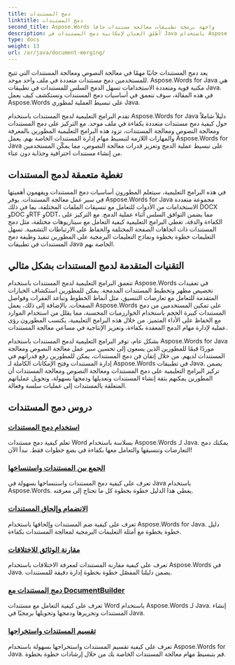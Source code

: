 ```yaml
---
title: دمج المستندات
linktitle: دمج المستندات
second_title: Aspose.Words واجهة برمجة تطبيقات معالجة مستندات جافا
description: أطلق العنان لإمكانية دمج المستندات في Java باستخدام Aspose.Words! تعلم معالجة النصوص ومعالجة المستندات بكفاءة من خلال البرامج التعليمية التفصيلية.
type: docs
weight: 13
url: /ar/java/document-merging/
---
```


يعد دمج المستندات جانبًا مهمًا في معالجة النصوص ومعالجة المستندات التي تتيح للمستخدمين دمج مستندات متعددة في ملف واحد موحد. Aspose.Words for Java هي مكتبة قوية ومتعددة الاستخدامات تسهل الدمج السلس للمستندات في تطبيقات Java. في هذه المقالة، سوف نتعمق في أساسيات دمج المستندات ونستكشف كيف يعمل Aspose.Words على تبسيط العملية لمطوري Java.

تقدم البرامج التعليمية لدمج المستندات باستخدام Aspose.Words for Java دليلاً شاملاً حول كيفية دمج مستندات متعددة بكفاءة في ملف موحد. مع التركيز على دمج المستندات ومعالجة النصوص ومعالجة المستندات، تزود هذه البرامج التعليمية المطورين بالمعرفة والمهارات اللازمة لتبسيط مهام إدارة المستندات الخاصة بهم. يعمل Aspose.Words for Java على تبسيط عملية الدمج وتعزيز قدرات معالجة النصوص، مما يمكّن المستخدمين من إنشاء مستندات احترافية وجذابة دون عناء.

## تغطية متعمقة لدمج المستندات

في هذه البرامج التعليمية، سيتعلم المطورون أساسيات دمج المستندات ويفهمون أهميتها في سير عمل معالجة المستندات. يوفر Aspose.Words for Java مجموعة متعددة الاستخدامات من الأدوات للتعامل مع تنسيقات الملفات المختلفة، بما في ذلك DOCX وDOC وRTF وODT، مما يضمن التوافق السلس أثناء عملية الدمج. مع التركيز على الكفاءة والدقة، تغطي البرامج التعليمية كيفية التعامل مع سيناريوهات مختلفة، مثل دمج المستندات ذات اتجاهات الصفحة المختلفة والحفاظ على الارتباطات التشعبية. تسهل التعليمات خطوة بخطوة ونماذج التعليمات البرمجية على المطورين تنفيذ وظيفة دمج المستندات في تطبيقات Java الخاصة بهم.

## التقنيات المتقدمة لدمج المستندات بشكل مثالي

تتعمق البرامج التعليمية لدمج المستندات باستخدام Aspose.Words في تعقيدات تخصيص مظهر وتخطيط المستندات المدمجة. يمكن للمطورين استكشاف الخيارات المتقدمة للتعامل مع تعارضات التنسيق، مثل أنماط الخطوط وتباعد الفقرات وفواصل الصفحات. بالإضافة إلى ذلك، يعمل Aspose.Words على تمكين المستخدمين من دمج المستندات كبيرة الحجم باستخدام الخوارزميات المحسنة، مما يقلل من استخدام الموارد مع الحفاظ على الأداء المتميز. من خلال هذه البرامج التعليمية، يكتسب المطورون رؤى عملية لإدارة مهام الدمج المعقدة بكفاءة، وتعزيز الإنتاجية في مساعي معالجة المستندات.

بشكل عام، توفر البرامج التعليمية لدمج المستندات باستخدام Aspose.Words for Java موردًا قيمًا للمطورين الذين يسعون إلى تحسين سير عمل معالجة النصوص ومعالجة المستندات لديهم. من خلال إتقان فن دمج المستندات، يمكن للمطورين رفع قدراتهم في إدارة المستندات وفتح الإمكانات الكاملة لـ Aspose.Words في تطبيقات Java. يضمن تركيز البرامج التعليمية على دمج المستندات ومعالجة النصوص ومعالجة المستندات أن المطورين يمكنهم بثقة إنشاء المستندات وتعديلها ودمجها بسهولة، وتحويل عملياتهم المتعلقة بالمستندات إلى عمليات سلسة وفعالة.

## دروس دمج المستندات

### [استخدام دمج المستندات](./using-document-merging/)
تعلم كيفية دمج مستندات Word بسلاسة باستخدام Aspose.Words لـ Java. يمكنك دمج التعارضات وتنسيقها والتعامل معها بكفاءة في بضع خطوات فقط. نبدأ الآن!
### [الجمع بين المستندات واستنساخها](./combining-cloning-documents/)
تعرف على كيفية دمج المستندات واستنساخها بسهولة في Java باستخدام Aspose.Words. يغطي هذا الدليل خطوة بخطوة كل ما تحتاج إلى معرفته.
### [الانضمام وإلحاق المستندات](./joining-appending-documents/)
تعرف على كيفية ضم المستندات وإلحاقها باستخدام Aspose.Words for Java. دليل خطوة بخطوة مع أمثلة التعليمات البرمجية لمعالجة المستندات بكفاءة.
### [مقارنة الوثائق للاختلافات](./comparing-documents-for-differences/)
تعرف على كيفية مقارنة المستندات لمعرفة الاختلافات باستخدام Aspose.Words في Java. يضمن دليلنا المفصّل خطوة بخطوة إدارة دقيقة للمستندات.
### [دمج المستندات مع DocumentBuilder](./merging-documents-documentbuilder/)
تعرف على كيفية التعامل مع مستندات Word باستخدام Aspose.Words لـ Java. إنشاء المستندات وتحريرها ودمجها وتحويلها برمجيًا في Java.
### [تقسيم المستندات واستخراجها](./document-splitting-extraction/)
تعرف على كيفية تقسيم المستندات واستخراجها بسهولة باستخدام Aspose.Words for Java. قم بتبسيط مهام معالجة المستندات الخاصة بك من خلال إرشادات خطوة بخطوة.